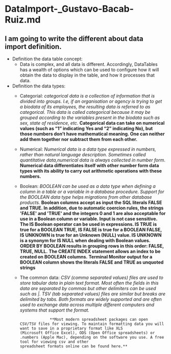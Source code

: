 # DataImport-_Gustavo-Bacab-Ruiz.md
## I am going to write the different about data import definition. 

* Definition the data table concept:
  * Data is complex, and all data is different. Accordingly, DataTables has a wealth of options which can be used to configure how it will obtain the data to display in the table, and how it processes that data.
* Definition the data types:
  * Categorial: *categorical data is a collection of information that is divided into groups. I.e, if an organisation or agency is trying to get a biodata of its employees, the                     resulting data is referred to as categorical. This data is called categorical because it may be grouped according to the variables present in the biodata such as                   sex, state of residence, etc.*
                **Categorical data can take on numerical values (such as “1” indicating Yes and “2” indicating No), but those numbers don’t have mathematical meaning. One can                       neither add them together nor subtract them from each other.** 
   * Numerical: *Numerical data is a data type expressed in numbers, rather than natural language description. Sometimes called quantitative data,numerical data is always                          collected in number form*. **Numerical data differentiates itself with other number form data types with its ability to carry out arithmetic operations with these                  numbers.**
   * Boolean: *BOOLEAN can be used as a data type when defining a column in a table or a variable in a database procedure. Support for the BOOLEAN data type helps migrations from               other database products.*
              **Boolean columns accept as input the SQL literals FALSE and TRUE. In addition, due to automatic coercion rules, the strings 'FALSE' and 'TRUE' and the integers 0                 and 1 are also acceptable for use in a Boolean column or variable. Input is not case sensitive.**
              **The IS Boolean operator can be used in expressions. IS TRUE is true for a BOOLEAN TRUE, IS FALSE is true for a BOOLEAN FALSE, IS UNKNOWN is true for an Unknown                   (NULL) value. IS UNKNOWN is a synonym for IS NULL when dealing with Boolean values.**
              **ORDER BY BOOLEAN results in grouping rows in this order: FALSE, TRUE, NULL.**
              **The CREATE INDEX statement allows an index to be created on BOOLEAN columns.**
              **Terminal Monitor output for a BOOLEAN column shows the literals FALSE and TRUE as unquoted strings**
   * The common data: *CSV (comma separated values) files are used to store tabular data in plain text format. Most often the fields in this data are separated by commas but                              other delimiters can be used such as |. TSV (tab separated values) files are similar but breaks are delimited by tabs. Both formats are widely supported                            and are often used to exchange data across multiple different computers and systems that support the format.*

                      **Most modern spreadsheet packages can open CSV/TSV files for viewing. To maintain formatting data you will want to save in a proprietary format like XLS                            (Microsoft Office Excel), ODS (Open Office spreadsheets) or .numbers (Apple Mac), depending on the software you use. A free tool for viewing csv and other                          spreadsheet formats online can be found here.**
    
  

